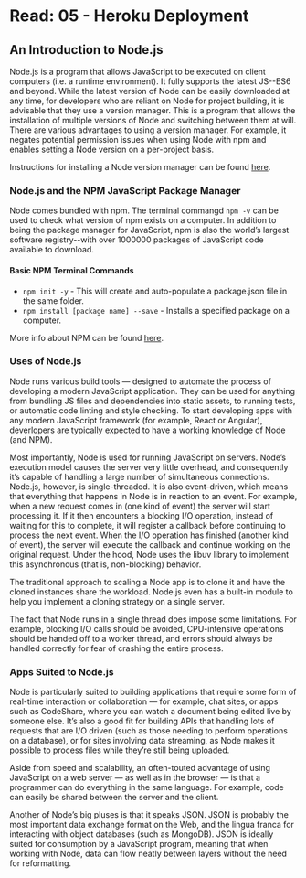 # Read: 05 - Heroku Deployment

## An Introduction to Node.js

Node.js is a program that allows JavaScript to be executed on client computers (i.e. a runtime environment). It fully supports the latest JS--ES6 and beyond. While the latest version of Node can be easily downloaded at any time, for developers who are reliant on Node for project building, it is advisable that they use a version manager. This is a program that allows the installation of multiple versions of Node and switching between them at will. There are various advantages to using a version manager. For example, it negates potential permission issues when using Node with npm and enables setting a Node version on a per-project basis.

Instructions for installing a Node version manager can be found [here](https://www.sitepoint.com/quick-tip-multiple-versions-node-nvm/).

### Node.js and the NPM JavaScript Package Manager

Node comes bundled with npm. The terminal commangd `npm -v` can be used to check what version of npm exists on a computer. In addition to being the package manager for JavaScript, npm is also the world’s largest software registry--with over 1000000 packages of JavaScript code available to download.

#### Basic NPM Terminal Commands

- `npm init -y` - This will create and auto-populate a package.json file in the same folder.
- `npm install [package name] --save` - Installs a specified package on a computer.

More info about NPM can be found [here](https://www.sitepoint.com/beginners-guide-node-package-manager/).

### Uses of Node.js

Node runs various build tools — designed to automate the process of developing a modern JavaScript application. They can be used for anything from bundling JS files and dependencies into static assets, to running tests, or automatic code linting and style checking. To start developing apps with any modern JavaScript framework (for example, React or Angular), deverlopers are typically expected to have a working knowledge of Node (and NPM).

Most importantly, Node is used for running JavaScript on servers. Node’s execution model causes the server very little overhead, and consequently it’s capable of handling a large number of simultaneous connections. Node.js, however, is single-threaded. It is also event-driven, which means that everything that happens in Node is in reaction to an event. For example, when a new request comes in (one kind of event) the server will start processing it. If it then encounters a blocking I/O operation, instead of waiting for this to complete, it will register a callback before continuing to process the next event. When the I/O operation has finished (another kind of event), the server will execute the callback and continue working on the original request. Under the hood, Node uses the libuv library to implement this asynchronous (that is, non-blocking) behavior.

The traditional approach to scaling a Node app is to clone it and have the cloned instances share the workload. Node.js even has a built-in module to help you implement a cloning strategy on a single server.

The fact that Node runs in a single thread does impose some limitations. For example, blocking I/O calls should be avoided, CPU-intensive operations should be handed off to a worker thread, and errors should always be handled correctly for fear of crashing the entire process.

### Apps Suited to Node.js

Node is particularly suited to building applications that require some form of real-time interaction or collaboration — for example, chat sites, or apps such as CodeShare, where you can watch a document being edited live by someone else. It’s also a good fit for building APIs that handling lots of requests that are I/O driven (such as those needing to perform operations on a database), or for sites involving data streaming, as Node makes it possible to process files while they’re still being uploaded.

Aside from speed and scalability, an often-touted advantage of using JavaScript on a web server — as well as in the browser — is that a programmer can do everything in the same language. For example, code can easily be shared between the server and the client.

Another of Node’s big pluses is that it speaks JSON. JSON is probably the most important data exchange format on the Web, and the lingua franca for interacting with object databases (such as MongoDB). JSON is ideally suited for consumption by a JavaScript program, meaning that when working with Node, data can flow neatly between layers without the need for reformatting.
